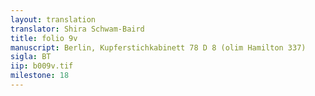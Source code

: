 ```yaml
---
layout: translation
translator: Shira Schwam-Baird
title: folio 9v
manuscript: Berlin, Kupferstichkabinett 78 D 8 (olim Hamilton 337)
sigla: BT
iip: b009v.tif
milestone: 18
---
```

